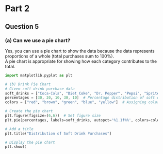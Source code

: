 # Part 2

## Question 5

### (a) Can we use a pie chart?
Yes, you can use a pie chart to show the data because the data represents proportions of a whole (total purchases sum to 100%).  
A pie chart is appropriate for showing how each category contributes to the total.

```python
import matplotlib.pyplot as plt

# (b) Drink Pie Chart
# Given soft drink purchase data
soft_drinks = ["Coca-Cola", "Diet Coke", "Dr. Pepper", "Pepsi", "Sprite"]
percentages = [30, 20, 10, 30, 10]  # Percentage distribution of soft drinks
colors = ["red", "brown", "green", "blue", "yellow"]  # Assigning colors to each drink

# Create the pie chart
plt.figure(figsize=(6,6))  # Set figure size
plt.pie(percentages, labels=soft_drinks, autopct='%1.1f%%', colors=colors, startangle=140)

# Add a title
plt.title("Distribution of Soft Drink Purchases")

# Display the pie chart
plt.show()

